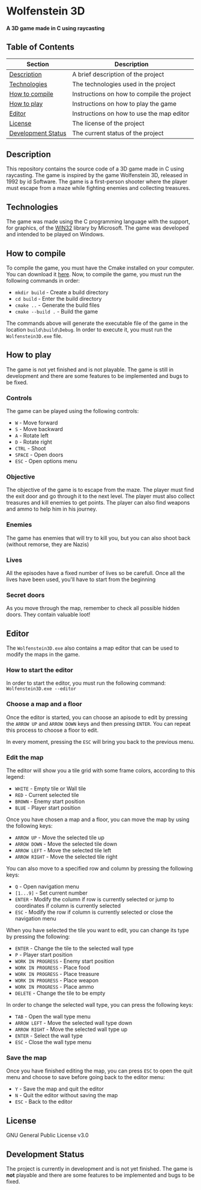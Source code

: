 Wolfenstein 3D
==================
#### A 3D game made in C using raycasting

## Table of Contents

| Section | Description |
| ------- | ----------- |
| [Description](#description) | A brief description of the project |
| [Technologies](#technologies) | The technologies used in the project |
| [How to compile](#how-to-compile) | Instructions on how to compile the project |
| [How to play](#how-to-play) | Instructions on how to play the game |
| [Editor](#editor) | Instructions on how to use the map editor |
| [License](#license) | The license of the project |
| [Development Status](#development-status) | The current status of the project |

## Description
This repository contains the source code of a 3D game made in C using raycasting. The game is inspired by the game Wolfenstein 3D, released in 1992 by id Software. The game is a first-person shooter where the player must escape from a maze while fighting enemies and collecting treasures.

## Technologies
The game was made using the C programming language with the support, for graphics, of the [WIN32]() library by Microsoft. The game was developed and intended to be played on Windows.

## How to compile
To compile the game, you must have the Cmake installed on your computer. You can download it [here](https://cmake.org/download/). Now, to compile the game, you must run the following commands in order:

- `mkdir build` - Create a build directory
- `cd build` - Enter the build directory
- `cmake ..` - Generate the build files
- `cmake --build .` - Build the game

The commands above will generate the executable file of the game in the location `build\build\Debug`. In order to execute it, you must run the `Wolfenstein3D.exe` file.


## How to play
The game is not yet finished and is not playable. The game is still in development and there are some features to be implemented and bugs to be fixed.

### Controls
The game can be played using the following controls:

- `W` - Move forward
- `S` - Move backward
- `A` - Rotate left
- `D` - Rotate right
- `CTRL` - Shoot
- `SPACE` - Open doors
- `ESC` - Open options menu

### Objective
The objective of the game is to escape from the maze. The player must find the exit door and go through it to the next level. The player must also collect treasures and kill enemies to get points. The player can also find weapons and ammo to help him in his journey.

### Enemies
The game has enemies that will try to kill you, but you can also shoot back (without remorse, they are Nazis)

### Lives
All the episodes have a fixed number of lives so be carefull. Once all the lives have been used, you'll have to start from the beginning

### Secret doors
As you move through the map, remember to check all possible hidden doors. They contain valuable loot!

## Editor
The ```Wolfenstein3D.exe``` also contains a map editor that can be used to modify the maps in the game.

### How to start the editor
In order to start the editor, you must run the following command: ```Wolfenstein3D.exe --editor```

### Choose a map and a floor
Once the editor is started, you can choose an apisode to edit by pressing the `ARROW UP` and `ARROW DOWN` keys and then pressing `ENTER`. 
You can repeat this process to choose a floor to edit.

In every moment, pressing the `ESC` will bring you back to the previous menu.

### Edit the map
The editor will show you a tile grid with some frame colors, according to this legend:

- `WHITE` - Empty tile or Wall tile
- `RED` - Current selected tile
- `BROWN` - Enemy start position
- `BLUE` - Player start position

Once you have chosen a map and a floor, you can move the map by using the following keys:

- `ARROW UP` - Move the selected tile up
- `ARROW DOWN` - Move the selected tile down
- `ARROW LEFT` - Move the selected tile left
- `ARROW RIGHT` - Move the selected tile right

You can also move to a specified row and column by pressing the following keys:

- `Q` - Open navigation menu
- `[1...9]` - Set current number
- `ENTER` - Modify the column if row is currently selected or jump to coordinates if column is currently selected
- `ESC` - Modify the row if column is currently selected or close the navigation menu

When you have selected the tile you want to edit, you can change its type by pressing the following:

- `ENTER` - Change the tile to the selected wall type
- `P` - Player start position
- `WORK IN PROGRESS` - Enemy start position
- `WORK IN PROGRESS` - Place food
- `WORK IN PROGRESS` - Place treasure
- `WORK IN PROGRESS` - Place weapon
- `WORK IN PROGRESS` - Place ammo
- `DELETE` - Change the tile to be empty

In order to change the selected wall type, you can press the following keys:

- `TAB` - Open the wall type menu
- `ARROW LEFT` - Move the selected wall type down
- `ARROW RIGHT` - Move the selected wall type up
- `ENTER` - Select the wall type
- `ESC` - Close the wall type menu

### Save the map
Once you have finished editing the map, you can press `ESC` to open the quit menu and choose to save before going back to the editor menu:

- `Y` - Save the map and quit the editor
- `N` - Quit the editor without saving the map
- `ESC` - Back to the editor

## License
GNU General Public License v3.0

## Development Status
The project is currently in development and is not yet finished. The game is __not__ playable and there are some features to be implemented and bugs to be fixed.
